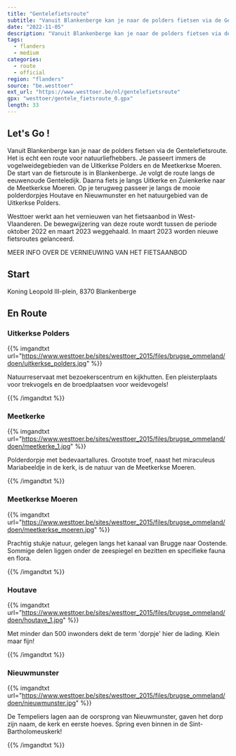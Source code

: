 ```yaml
---
title: "Gentelefietsroute"
subtitle: "Vanuit Blankenberge kan je naar de polders fietsen via de Gentelefietsroute"
date: "2022-11-05"
description: "Vanuit Blankenberge kan je naar de polders fietsen via de Gentelefietsroute" 
tags:
  - flanders
  - medium
categories: 
  - route
  - official
region: "flanders"
source: "be.westtoer"
ext_url: "https://www.westtoer.be/nl/gentelefietsroute"
gpx: "westtoer/gentele_fietsroute_0.gpx"
length: 33
---
```


## Let's Go !

Vanuit Blankenberge kan je naar de polders fietsen via de Gentelefietsroute. Het is echt een route voor natuurliefhebbers. Je passeert immers de vogelweidegebieden van de Uitkerkse Polders en de Meetkerkse Moeren. De start van de fietsroute is in Blankenberge. Je volgt de route langs de eeuwenoude Genteledijk. Daarna fiets je langs Uitkerke en Zuienkerke naar de Meetkerkse Moeren. Op je terugweg passeer je langs de mooie polderdorpjes Houtave en Nieuwmunster en het natuurgebied van de Uitkerkse Polders.

Westtoer werkt aan het vernieuwen van het fietsaanbod in West-Vlaanderen. De bewegwijzering van deze route wordt tussen de periode oktober 2022 en maart 2023 weggehaald. In maart 2023 worden nieuwe fietsroutes gelanceerd.

MEER INFO OVER DE VERNIEUWING VAN HET FIETSAANBOD

## Start 

Koning Leopold III-plein, 8370 Blankenberge 

## En Route

### Uitkerkse Polders

{{% imgandtxt url="https://www.westtoer.be/sites/westtoer_2015/files/brugse_ommeland/doen/uitkerkse_polders.jpg" %}}

Natuurreservaat met bezoekerscentrum en kijkhutten. Een pleisterplaats voor trekvogels en de broedplaatsen voor weidevogels!

{{% /imgandtxt %}}

### Meetkerke

{{% imgandtxt url="https://www.westtoer.be/sites/westtoer_2015/files/brugse_ommeland/doen/meetkerke_1.jpg" %}}

Polderdorpje met bedevaartallures. Grootste troef, naast het miraculeus Mariabeeldje in de kerk, is de natuur van de Meetkerkse Moeren.

{{% /imgandtxt %}}

### Meetkerkse Moeren

{{% imgandtxt url="https://www.westtoer.be/sites/westtoer_2015/files/brugse_ommeland/doen/meetkerkse_moeren.jpg" %}}

Prachtig stukje natuur, gelegen langs het kanaal van Brugge naar Oostende. Sommige delen liggen onder de zeespiegel en bezitten en specifieke fauna en flora.

{{% /imgandtxt %}}

### Houtave

{{% imgandtxt url="https://www.westtoer.be/sites/westtoer_2015/files/brugse_ommeland/doen/houtave_1.jpg" %}}

Met minder dan 500 inwonders dekt de term 'dorpje' hier de lading. Klein maar fijn!

{{% /imgandtxt %}}

### Nieuwmunster

{{% imgandtxt url="https://www.westtoer.be/sites/westtoer_2015/files/brugse_ommeland/doen/nieuwmunster.jpg" %}}

De Tempeliers lagen aan de oorsprong van Nieuwmunster, gaven het dorp zijn naam, de kerk en eerste hoeves. Spring even binnen in de Sint-Bartholomeuskerk!

{{% /imgandtxt %}}
